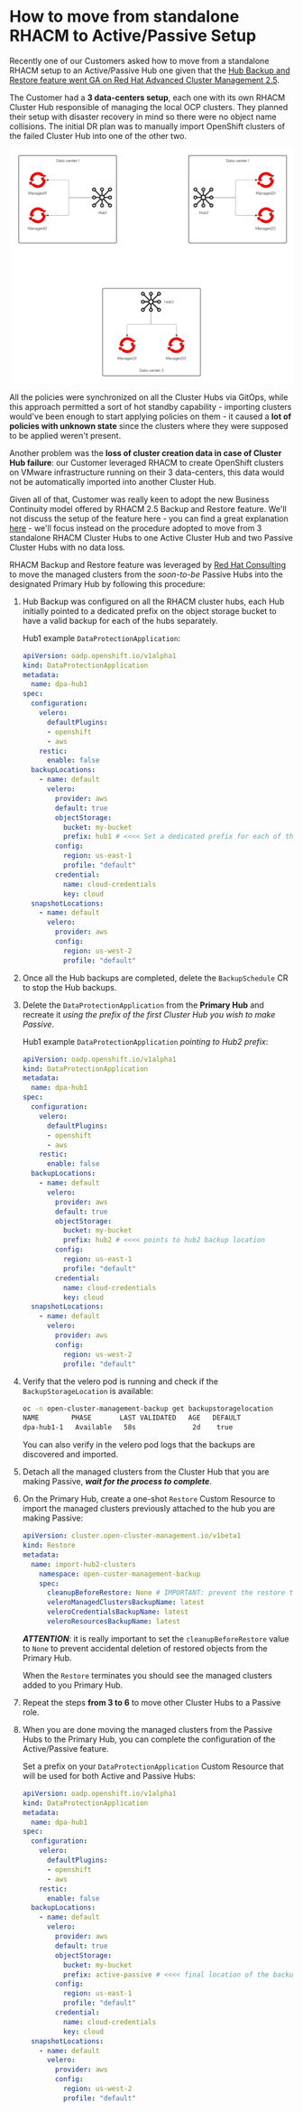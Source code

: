 # How to move from standalone RHACM to Active/Passive Setup

Recently one of our Customers asked how to move from a standalone RHACM setup to an Active/Passive Hub one given that the [Hub Backup and Restore feature went GA on Red Hat Advanced Cluster Management 2.5](https://www.redhat.com/en/blog/red-hat-brings-greater-simplicity-and-flexibility-kubernetes-management-latest-version-red-hat-advanced-cluster-management-kubernetes).

The Customer had a **3 data-centers setup**, each one with its own RHACM Cluster Hub responsible of managing the local OCP clusters. They planned their setup with disaster recovery in mind so there were no object name collisions. The initial DR plan was to manually import OpenShift clusters of the failed Cluster Hub into one of the other two.

![Standalone RHACM Hubs](images/rhacm-consolidation-standalone-hubs.png)

All the policies were synchronized on all the Cluster Hubs via GitOps, while this approach permitted a sort of hot standby capability - importing clusters would've been enough to start applying policies on them - it caused a **lot of policies with unknown state** since the clusters where they were supposed to be applied weren't present.

Another problem was the **loss of cluster creation data in case of Cluster Hub failure**: our Customer leveraged RHACM to create OpenShift clusters on VMware infrastructure running on their 3 data-centers, this data would not be automatically imported into another Cluster Hub.

Given all of that, Customer was really keen to adopt the new Business Continuity model offered by RHACM 2.5 Backup and Restore feature. We'll not discuss the setup of the feature here - you can find a great explanation [here](https://cloud.redhat.com/blog/backup-and-restore-hub-clusters-with-red-hat-advanced-cluster-management-for-kubernetes) - we'll focus instead on the procedure adopted to move from 3 standalone RHACM Cluster Hubs to one Active Cluster Hub and two Passive Cluster Hubs with no data loss.

RHACM Backup and Restore feature was leveraged by [Red Hat Consulting](https://www.redhat.com/en/services/consulting) to move the managed clusters from the *soon-to-be* Passive Hubs into the designated Primary Hub by following this procedure:

1. Hub Backup was configured on all the RHACM cluster hubs, each Hub initially pointed to a dedicated prefix on the object storage bucket to have a valid backup for each of the hubs separately.

   Hub1 example `DataProtectionApplication`:

   ```yaml
   apiVersion: oadp.openshift.io/v1alpha1
   kind: DataProtectionApplication
   metadata:
     name: dpa-hub1
   spec:
     configuration:
       velero:
         defaultPlugins:
         - openshift
         - aws
       restic:
         enable: false
     backupLocations:
       - name: default
         velero:
           provider: aws
           default: true
           objectStorage:
             bucket: my-bucket
             prefix: hub1 # <<<< Set a dedicated prefix for each of the hubs
           config:
             region: us-east-1
             profile: "default"
           credential:
             name: cloud-credentials
             key: cloud
     snapshotLocations:
       - name: default
         velero:
           provider: aws
           config:
             region: us-west-2
             profile: "default"
   ```

2. Once all the Hub backups are completed, delete the `BackupSchedule` CR to stop the Hub backups.
3. Delete the `DataProtectionApplication` from the **Primary Hub** and recreate it *using the prefix of the first Cluster Hub you wish to make Passive*.

   Hub1 example `DataProtectionApplication` *pointing to Hub2 prefix*:

   ```yaml
   apiVersion: oadp.openshift.io/v1alpha1
   kind: DataProtectionApplication
   metadata:
     name: dpa-hub1
   spec:
     configuration:
       velero:
         defaultPlugins:
         - openshift
         - aws
       restic:
         enable: false
     backupLocations:
       - name: default
         velero:
           provider: aws
           default: true
           objectStorage:
             bucket: my-bucket
             prefix: hub2 # <<<< points to hub2 backup location
           config:
             region: us-east-1
             profile: "default"
           credential:
             name: cloud-credentials
             key: cloud
     snapshotLocations:
       - name: default
         velero:
           provider: aws
           config:
             region: us-west-2
             profile: "default"
   ```

4. Verify that the velero pod is running and check if the `BackupStorageLocation` is available:

   ```bash
   oc -n open-cluster-management-backup get backupstoragelocation
   NAME        PHASE       LAST VALIDATED   AGE   DEFAULT
   dpa-hub1-1   Available   58s              2d    true
   ```

   You can also verify in the velero pod logs that the backups are discovered and imported.

5. Detach all the managed clusters from the Cluster Hub that you are making Passive, ***wait for the process to complete***.
6. On the Primary Hub, create a one-shot `Restore` Custom Resource to import the managed clusters previously attached to the hub you are making Passive:

   ```yaml
   apiVersion: cluster.open-cluster-management.io/v1beta1
   kind: Restore
   metadata:
     name: import-hub2-clusters
       namespace: open-custer-management-backup
       spec:
         cleanupBeforeRestore: None # IMPORTANT: prevent the restore to delete anything from the Primary Hub during the restore
         veleroManagedClustersBackupName: latest
         veleroCredentialsBackupName: latest
         veleroResourcesBackupName: latest
   ```

   ***ATTENTION***: it is really important to set the `cleanupBeforeRestore` value to `None` to prevent accidental deletion of restored objects from the Primary Hub.

   When the `Restore` terminates you should see the managed clusters added to you Primary Hub.
7. Repeat the steps **from 3 to 6** to move other Cluster Hubs to a Passive role.
8. When you are done moving the managed clusters from the Passive Hubs to the Primary Hub, you can complete the configuration of the Active/Passive feature.

   Set a prefix on your `DataProtectionApplication` Custom Resource that will be used for both Active and Passive Hubs:

   ```yaml
   apiVersion: oadp.openshift.io/v1alpha1
   kind: DataProtectionApplication
   metadata:
     name: dpa-hub1
   spec:
     configuration:
       velero:
         defaultPlugins:
         - openshift
         - aws
       restic:
         enable: false
     backupLocations:
       - name: default
         velero:
           provider: aws
           default: true
           objectStorage:
             bucket: my-bucket
             prefix: active-passive # <<<< final location of the backups, passive hubs will restore from here
           config:
             region: us-east-1
             profile: "default"
           credential:
             name: cloud-credentials
             key: cloud
     snapshotLocations:
       - name: default
         velero:
           provider: aws
           config:
             region: us-west-2
             profile: "default"
   ```
